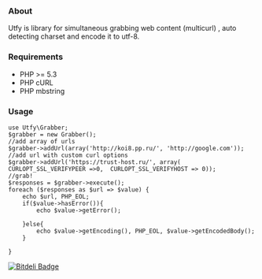 ### About

Utfy is library for simultaneous grabbing web content (multicurl) , auto detecting charset and encode it to utf-8.

### Requirements

* PHP >= 5.3
* PHP cURL
* PHP mbstring

### Usage

    use Utfy\Grabber;
    $grabber = new Grabber();
    //add array of urls
    $grabber->addUrl(array('http://koi8.pp.ru/', 'http://google.com'));
    //add url with custom curl options
    $grabber->addUrl('https://trust-host.ru/', array( CURLOPT_SSL_VERIFYPEER =>0,  CURLOPT_SSL_VERIFYHOST => 0));
    //grab!   
    $responses = $grabber->execute();
    foreach ($responses as $url => $value) {
        echo $url, PHP_EOL;
        if($value->hasError()){
            echo $value->getError();
            
        }else{
            echo $value->getEncoding(), PHP_EOL, $value->getEncodedBody();
        }
        
    }


[![Bitdeli Badge](https://d2weczhvl823v0.cloudfront.net/Fivell/utfy/trend.png)](https://bitdeli.com/free "Bitdeli Badge")

